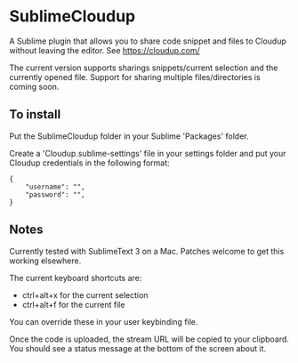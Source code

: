 SublimeCloudup
===============

A Sublime plugin that allows you to share code snippet and files to Cloudup without leaving the editor.
See https://cloudup.com/

The current version supports sharings snippets/current selection and the currently opened file.
Support for sharing multiple files/directories is coming soon.

## To install

Put the SublimeCloudup folder in your Sublime 'Packages' folder. 

Create a 'Cloudup.sublime-settings' file in your settings folder and put your Cloudup credentials in the following format:

```
{
	"username": "",
	"password": "",
}
```

## Notes

Currently tested with SublimeText 3 on a Mac. Patches welcome to get this working elsewhere.

The current keyboard shortcuts are:

* ctrl+alt+x for the current selection
* ctrl+alt+f for the current file 

You can override these in your user keybinding file.

Once the code is uploaded, the stream URL will be copied to your clipboard. You should see a status message at the bottom of the screen about it.
